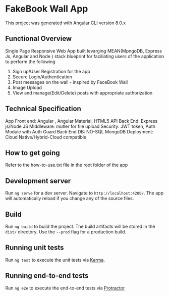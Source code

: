 # FakeBook Wall App

This project was generated with [Angular CLI](https://github.com/angular/angular-cli) version 8.0.x

## Functional Overview

Single Page Responsive Web App built levarging MEAN(MpngoDB, Express Js, Angular and Node ) stack blueprint for faciliating users of the application to perform the following

1. Sign up/User Registration for the app
2. Secure Login/Authentication
3. Post messages on the wall - inspired by FaceBook Wall
4. Image Upload
5. View and manage(Edit/Delete) posts with appropriate authorization

## Technical Specification

App Front end: Angular , Angular Material, HTML5
API Back End: Express js/Node JS
Middleware: mutler for file upload
Security: JWT token, Auth Module with Auth Guard
Back End DB: NO-SQL MongoDB
Deployment: Cloud Native/Hybrid-Cloud compatible

## How to get going

Refer to the how-to-use.txt file in the root folder of the app

## Development server

Run `ng serve` for a dev server. Navigate to `http://localhost:4200/`. The app will automatically reload if you change any of the source files.

## Build

Run `ng build` to build the project. The build artifacts will be stored in the `dist/` directory. Use the `--prod` flag for a production build.

## Running unit tests

Run `ng test` to execute the unit tests via [Karma](https://karma-runner.github.io).

## Running end-to-end tests

Run `ng e2e` to execute the end-to-end tests via [Protractor](http://www.protractortest.org/)
